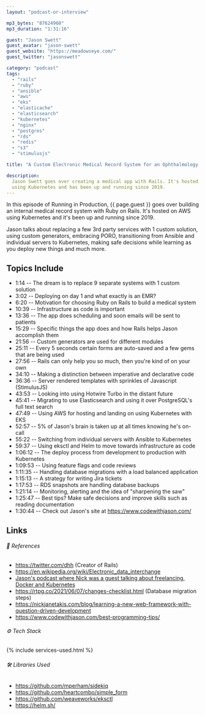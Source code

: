 ```yaml
---
layout: "podcast-or-interview"

mp3_bytes: "87624960"
mp3_duration: "1:31:16"

guest: "Jason Swett"
guest_avatar: "jason-swett"
guest_website: "https://meadowseye.com/"
guest_twitter: "jasonswett"

category: "podcast"
tags:
  - "rails"
  - "ruby"
  - "ansible"
  - "aws"
  - "eks"
  - "elasticache"
  - "elasticsearch"
  - "kubernetes"
  - "nginx"
  - "postgres"
  - "rds"
  - "redis"
  - "s3"
  - "stimulusjs"

title: "A Custom Electronic Medical Record System for an Ophthalmology Clinic"

description:
  Jason Swett goes over creating a medical app with Rails. It's hosted on AWS
  using Kubernetes and has been up and running since 2019.
---
```


In this episode of Running in Production, {{ page.guest }} goes over building
an internal medical record system with Ruby on Rails. It's hosted on AWS using
Kubernetes and it's been up and running since 2019.

Jason talks about replacing a few 3rd party services with 1 custom solution,
using custom generators, embracing PORO, transitioning from Ansible and
individual servers to Kubernetes, making safe decisions while learning as you
deploy new things and much more.

## Topics Include

- 1:14 -- The dream is to replace 9 separate systems with 1 custom solution
- 3:02 -- Deploying on day 1 and what exactly is an EMR?
- 6:20 -- Motivation for choosing Ruby on Rails to build a medical system
- 10:39 -- Infrastructure as code is important
- 13:36 -- The app does scheduling and soon emails will be sent to patients
- 15:29 -- Specific things the app does and how Rails helps Jason accomplish them
- 21:56 -- Custom generators are used for different modules
- 25:11 -- Every 5 seconds certain forms are auto-saved and a few gems that are being used
- 27:56 -- Rails can only help you so much, then you're kind of on your own
- 34:10 -- Making a distinction between imperative and declarative code
- 36:36 -- Server rendered templates with sprinkles of Javascript (StimulusJS)
- 43:53 -- Looking into using Hotwire Turbo in the distant future
- 45:41 -- Migrating to use Elasticsearch and using it over PostgreSQL's full text search
- 47:49 -- Using AWS for hosting and landing on using Kubernetes with EKS
- 52:57 -- 5% of Jason's brain is taken up at all times knowing he's on-call
- 55:22 -- Switching from individual servers with Ansible to Kubernetes
- 59:37 -- Using eksctl and Helm to move towards infrastructure as code
- 1:06:12 -- The deploy process from development to production with Kubernetes
- 1:09:53 -- Using feature flags and code reviews
- 1:11:35 -- Handling database migrations with a load balanced application
- 1:15:13 -- A strategy for writing Jira tickets
- 1:17:53 -- RDS snapshots are handling database backups
- 1:21:14 -- Monitoring, alerting and the idea of "sharpening the saw"
- 1:25:47 -- Best tips? Make safe decisions and improve skills such as reading documentation
- 1:30:44 -- Check out Jason's site at <https://www.codewithjason.com/>

## Links

###### 📄 References

- <https://twitter.com/dhh> (Creator of Rails)
- <https://en.wikipedia.org/wiki/Electronic_data_interchange>
- [Jason's podcast where Nick was a guest talking about freelancing, Docker and Kubernetes](https://www.codewithjason.com/code-with-jason-podcast/episodes/111-dockerizing-development-and-production-with-nick-janetakis-Qo4XwuSP/)
- <https://rtpg.co/2021/06/07/changes-checklist.html> (Database migration steps)
- <https://nickjanetakis.com/blog/learning-a-new-web-framework-with-question-driven-development>
- <https://www.codewithjason.com/best-programming-tips/>

###### ⚙️ Tech Stack

{% include services-used.html %}

###### 🛠 Libraries Used

- <https://github.com/mperham/sidekiq>
- <https://github.com/heartcombo/simple_form>
- <https://github.com/weaveworks/eksctl>
- <https://helm.sh/>
